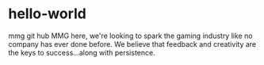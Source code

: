 # hello-world
mmg git hub
MMG here, we're looking to spark the gaming industry like no company has ever done before. We believe that feedback and creativity are the keys to success...along with persistence. 
